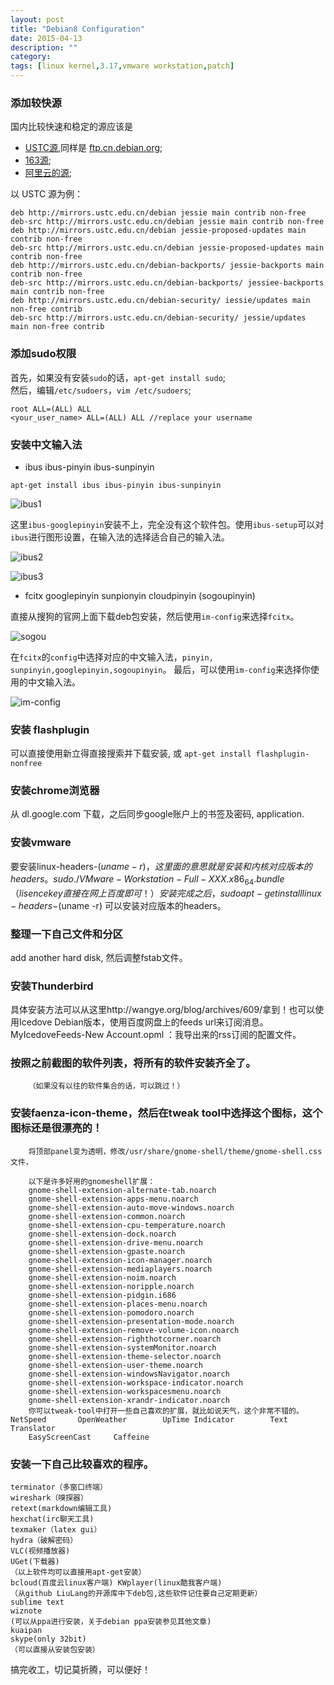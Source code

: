 ```yaml
---
layout: post
title: "Debian8 Configuration"
date: 2015-04-13
description: ""
category: 
tags: [linux kernel,3.17,vmware workstation,patch]
---
```


### 添加较快源
国内比较快速和稳定的源应该是

- [USTC源](http://mirrors.ustc.edu.cn/),同样是 [ftp.cn.debian.org](http://ftp.cn.debian.org/);
- [163源](http://mirrors.163.com);
- [阿里云的源](http://mirrors.aliyun.com);

以 USTC 源为例：

```
deb http://mirrors.ustc.edu.cn/debian jessie main contrib non-free
deb-src http://mirrors.ustc.edu.cn/debian jessie main contrib non-free
deb http://mirrors.ustc.edu.cn/debian jessie-proposed-updates main contrib non-free
deb-src http://mirrors.ustc.edu.cn/debian jessie-proposed-updates main contrib non-free
deb http://mirrors.ustc.edu.cn/debian-backports/ jessie-backports main contrib non-free 
deb-src http://mirrors.ustc.edu.cn/debian-backports/ jessiee-backports main contrib non-free
deb http://mirrors.ustc.edu.cn/debian-security/ iessie/updates main non-free contrib
deb-src http://mirrors.ustc.edu.cn/debian-security/ jessie/updates main non-free contrib
```

### 添加sudo权限
首先，如果没有安装`sudo`的话，`apt-get install sudo`;  
然后，编辑`/etc/sudoers`，`vim /etc/sudoers`;

	root ALL=(ALL) ALL
	<your_user_name> ALL=(ALL) ALL //replace your username

### 安装中文输入法

- ibus ibus-pinyin ibus-sunpinyin

```
apt-get install ibus ibus-pinyin ibus-sunpinyin     
```

![ibus1]({{site.url}}/images/ibus1.png)

这里`ibus-googlepinyin`安装不上，完全没有这个软件包。使用`ibus-setup`可以对`ibus`进行图形设置，在输入法的选择适合自己的输入法。

![ibus2]({{site.url}}/images/ibus2.png)

![ibus3]({{site.url}}/images/ibus3.png)

- fcitx googlepinyin sunpionyin cloudpinyin (sogoupinyin)

直接从搜狗的官网上面下载deb包安装，然后使用`im-config`来选择`fcitx`。

![sogou]({{site.url}}/images/sougou.png)

在`fcitx`的`config`中选择对应的中文输入法，`pinyin, sunpinyin,googlepinyin,sogoupinyin`。
最后，可以使用`im-config`来选择你使用的中文输入法。

![im-config]({{site.url}}/images/im-config.png)
	   
### 安装 flashplugin
可以直接使用新立得直接搜索并下载安装, 或 `apt-get install flashplugin-nonfree`

### 安装chrome浏览器
从 dl.google.com 下载，之后同步google账户上的书签及密码, application.

### 安装vmware
要安装linux-headers-$(uname -r)，这里面的意思就是安装和内核对应版本的headers。
	    sudo ./VMware-Workstation-Full-XXX.x86_64.bundle （lisence key直接在网上百度即可！）安装完成之后，sudo apt-get install linux-headers-$(uname -r) 可以安装对应版本的headers。

### 整理一下自己文件和分区
add another hard disk, 然后调整fstab文件。

### 安装Thunderbird
具体安装方法可以从这里http://wangye.org/blog/archives/609/拿到！也可以使用Icedove Debian版本，使用百度网盘上的feeds url来订阅消息。
		MyIcedoveFeeds-New Account.opml ：我导出来的rss订阅的配置文件。

### 按照之前截图的软件列表，将所有的软件安装齐全了。
		（如果没有以往的软件集合的话，可以跳过！）

### 安装faenza-icon-theme，然后在tweak tool中选择这个图标，这个图标还是很漂亮的！
		将顶部panel变为透明，修改/usr/share/gnome-shell/theme/gnome-shell.css文件，

		以下是许多好用的gnomeshell扩展：
		gnome-shell-extension-alternate-tab.noarch
		gnome-shell-extension-apps-menu.noarch
		gnome-shell-extension-auto-move-windows.noarch
		gnome-shell-extension-common.noarch
		gnome-shell-extension-cpu-temperature.noarch
		gnome-shell-extension-dock.noarch
		gnome-shell-extension-drive-menu.noarch
		gnome-shell-extension-gpaste.noarch
		gnome-shell-extension-icon-manager.noarch
		gnome-shell-extension-mediaplayers.noarch
		gnome-shell-extension-noim.noarch
		gnome-shell-extension-noripple.noarch
		gnome-shell-extension-pidgin.i686
		gnome-shell-extension-places-menu.noarch
		gnome-shell-extension-pomodoro.noarch
		gnome-shell-extension-presentation-mode.noarch
		gnome-shell-extension-remove-volume-icon.noarch
		gnome-shell-extension-righthotcorner.noarch
		gnome-shell-extension-systemMonitor.noarch
		gnome-shell-extension-theme-selector.noarch
		gnome-shell-extension-user-theme.noarch
		gnome-shell-extension-windowsNavigator.noarch
		gnome-shell-extension-workspace-indicator.noarch
		gnome-shell-extension-workspacesmenu.noarch
		gnome-shell-extension-xrandr-indicator.noarch
		你可以tweak-tool中打开一些自己喜欢的扩展，就比如说天气，这个非常不错的。NetSpeed       OpenWeather        UpTime Indicator        Text Translator
		EasyScreenCast     Caffeine

### 安装一下自己比较喜欢的程序。
	terminator（多窗口终端）
	wireshark（嗅探器）
	retext(markdown编辑工具)
	hexchat(irc聊天工具)
	texmaker（latex gui）
	hydra（破解密码）
	VLC(视频播放器)
	UGet(下载器)
	（以上软件均可以直接用apt-get安装）
	bcloud(百度云linux客户端) KWplayer(linux酷我客户端)
	（从github LiuLang的开源库中下deb包,这些软件记住要自己定期更新）
	sublime text
	wiznote
	(可以从ppa进行安装，关于debian ppa安装参见其他文章)
	kuaipan
	skype(only 32bit)
	（可以直接从安装包安装）

搞完收工，切记莫折腾，可以便好！
